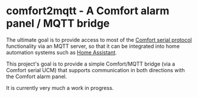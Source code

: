 # comfort2mqtt - A  Comfort alarm panel / MQTT bridge

The ultimate goal is to provide access to most of the [Comfort serial protocol](http://www.cytech.biz/serial_interface_protocol.html) functionality via an MQTT server, so that it can be integrated into home automation systems such as [Home Assistant](https://home-assistant.io).

This project's goal is to provide a simple Comfort/MQTT bridge (via a Comfort serial UCM) that supports communication in both directions with the Comfort alarm panel.

It is currently very much a work in progress.

